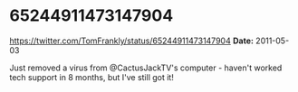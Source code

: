 # 65244911473147904
https://twitter.com/TomFrankly/status/65244911473147904
**Date:** 2011-05-03

Just removed a virus from @CactusJackTV's computer - haven't worked tech support in 8 months, but I've still got it!
